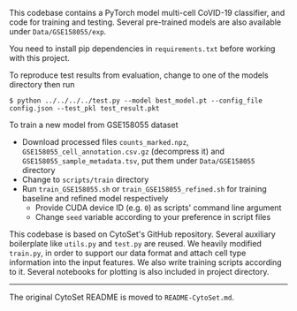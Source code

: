 This codebase contains a PyTorch model multi-cell CoVID-19 classifier, and code for training and testing.
Several pre-trained models are also available under `Data/GSE158055/exp`.

You need to install pip dependencies in `requirements.txt` before working with this project.

To reproduce test results from evaluation, change to one of the models directory then run
```
$ python ../../../../test.py --model best_model.pt --config_file config.json --test_pkl test_result.pkt
```

To train a new model from GSE158055 dataset
* Download processed files `counts_marked.npz`, `GSE158055_cell_annotation.csv.gz` (decompress it) and `GSE158055_sample_metadata.tsv`,
put them under `Data/GSE158055` directory
* Change to `scripts/train` directory
* Run `train_GSE158055.sh` or `train_GSE158055_refined.sh` for training baseline and refined model respectively
    * Provide CUDA device ID (e.g. `0`) as scripts' command line argument
    * Change `seed` variable according to your preference in script files

This codebase is based on CytoSet's GitHub repository. 
Several auxiliary boilerplate like `utils.py` and `test.py` are reused.
We heavily modified `train.py`, in order to support our data format and attach cell type information into the input features.
We also write training scripts according to it.
Several notebooks for plotting is also included in project directory.

----

The original CytoSet README is moved to `README-CytoSet.md`.
